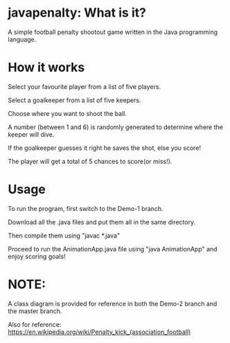 # javapenalty: What is it?
A simple football penalty shootout game written in the Java programming language.

# How it works
Select your favourite player from a list of five players.

Select a goalkeeper from a list of five keepers.

Choose where you want to shoot the ball.

A number (between 1 and 6) is randomly generated to determine where the keeper will dive.

If the goalkeeper guesses it right he saves the shot, else you score!

The player will get a total of 5 chances to score(or miss!).

# Usage
To run the program, first switch to the Demo-1 branch. 

Download all the .java files and put them all in the same directory. 

Then compile them using "javac *.java"

Proceed to run the AnimationApp.java file using "java AnimationApp" and enjoy scoring goals!

# NOTE:
A class diagram is provided for reference in both the Demo-2 branch and the master branch.

Also for reference:
https://en.wikipedia.org/wiki/Penalty_kick_(association_football)
